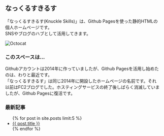 ## なっくるすきるす

「なっくるすきるす(Knuckle Skills)」は、Github Pagesを使った静的HTMLの個人ホームページです。  
SNSやブログのハブとして活用してきます。

<img src="https://github.githubassets.com/images/icons/emoji/octocat.png" alt="Octocat" />

### このスペースは…

Githubアカウントは2014年に作っていましたが、Github Pagesを活用し始めたのは、わりと最近です。  
「なっくるすきるす」は同じ2014年に開設したホームページの名前です。それ以前はFC2ブログでした。ホスティングサービスの終了後しばらく消滅していましたが、Github Pagesに復活です。

### 最新記事

<ul>
  {% for post in site.posts limit:5 %}
    <li>
      <a href="{{ post.url }}">{{ post.title }}</a>
    </li>
  {% endfor %}
</ul>

<script>
  // ブラウザの表示幅によって表示内容を変える
  var width = window.innerWidth;
  if (width > 1340) {
    document.write('<div style="border: 1px solid #e1e4e8; border-radius: 6px; padding: 16px; margin-bottom: 16px; width: 305px;position: fixed;top: 0; right: 0;">');
    document.write('<iframe src="table.html" width="300" height="400" frameborder="0" allowfullscreen></iframe>');
    document.write('</div>');
  }
</script>
